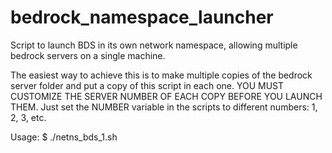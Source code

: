 # bedrock_namespace_launcher
Script to launch BDS in its own network namespace, allowing multiple bedrock servers on a single machine.

The easiest way to achieve this is to make multiple copies of the bedrock server folder and put a copy of this script in each one. YOU MUST CUSTOMIZE THE SERVER NUMBER OF EACH COPY BEFORE YOU LAUNCH THEM. Just set the NUMBER variable in the scripts to different numbers: 1, 2, 3, etc.

Usage: $ ./netns_bds_1.sh
